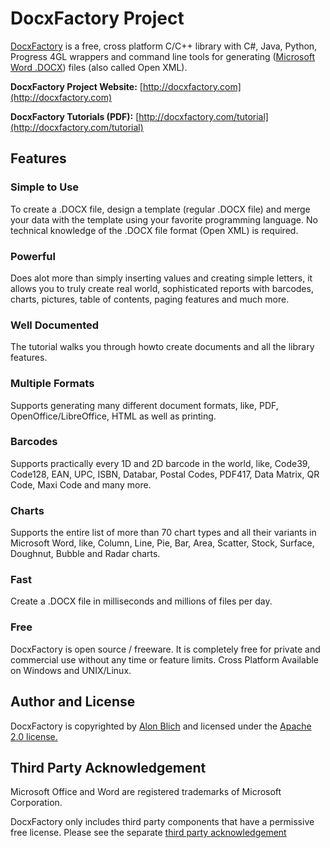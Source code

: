 DocxFactory Project
===================

[DocxFactory](http://docxfactory.com) is a free, cross platform C/C++ library with C#, Java, Python, Progress 4GL wrappers
and command line tools for generating ([Microsoft Word .DOCX](https://de.wikipedia.org/wiki/Office_Open_XML)) files (also called Open XML).

**DocxFactory Project Website:** [http://docxfactory.com](http://docxfactory.com)

**DocxFactory Tutorials (PDF):** [http://docxfactory.com/tutorial](http://docxfactory.com/tutorial)


Features
--------

### Simple to Use

To create a .DOCX file, design a template (regular .DOCX file) and merge your data with the template
using your favorite programming language. No technical knowledge of the .DOCX file format (Open XML) is required.

### Powerful

Does alot more than simply inserting values and creating simple letters, it allows you to truly create real world,
sophisticated reports with barcodes, charts, pictures, table of contents, paging features and much more.

### Well Documented

The tutorial walks you through howto create documents and all the library features.

### Multiple Formats

Supports generating many different document formats, like, PDF, OpenOffice/LibreOffice, HTML as well as printing.

### Barcodes

Supports practically every 1D and 2D barcode in the world, like, Code39, Code128, EAN, UPC, ISBN, Databar, Postal Codes,
PDF417, Data Matrix, QR Code, Maxi Code and many more.

### Charts

Supports the entire list of more than 70 chart types and all their variants in Microsoft Word, like, Column, Line, Pie,
Bar, Area, Scatter, Stock, Surface, Doughnut, Bubble and Radar charts.

### Fast

Create a .DOCX file in milliseconds and millions of files per day.

### Free

DocxFactory is open source / freeware.  It is completely free for private and commercial use without any time or feature limits.
Cross Platform 	Available on Windows and UNIX/Linux.


Author and License
------------------

DocxFactory is copyrighted by [Alon Blich](mailto:alonb@docxfactory.com) and licensed under the
[Apache 2.0 license.](https://www.apache.org/licenses/LICENSE-2.0)


Third Party Acknowledgement
---------------------------

Microsoft Office and Word are registered trademarks of Microsoft Corporation.

DocxFactory only includes third party components that have a permissive free license.
Please see the separate [third party acknowledgement](https://github.com/docxfactory/docxfactory/blob/master/third-party-acknowlegement.md)
